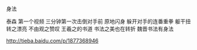 身法
 
泰森
第一个视频  三分钟第一次击倒对手前 原地闪身 躲开对手的连番重拳
 躯干扭转之漂亮  不由观之赞叹  王羲之的书道
书法之美也在转折  魏晋书法有身法
 
http://tieba.baidu.com/p/1877368946
 
 
